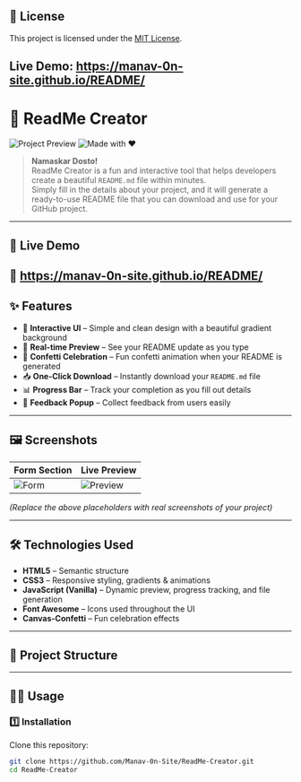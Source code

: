 ## 📜 License

This project is licensed under the [MIT License](LICENSE).

## Live Demo: https://manav-0n-site.github.io/README/

# 📄 ReadMe Creator

![Project Preview](https://img.shields.io/badge/README-Generator-purple?style=for-the-badge&logo=markdown)
![Made with ❤️](https://img.shields.io/badge/Made%20with-%E2%9D%A4%EF%B8%8F-ff69b4?style=for-the-badge)

> **Namaskar Dosto!**  
> ReadMe Creator is a fun and interactive tool that helps developers create a beautiful `README.md` file within minutes.  
> Simply fill in the details about your project, and it will generate a ready-to-use README file that you can download and use for your GitHub project.

---

## 🚀 Live Demo
🔗 https://manav-0n-site.github.io/README/
---

## ✨ Features
- 🎨 **Interactive UI** – Simple and clean design with a beautiful gradient background  
- 📝 **Real-time Preview** – See your README update as you type  
- 🎉 **Confetti Celebration** – Fun confetti animation when your README is generated  
- 📥 **One-Click Download** – Instantly download your `README.md` file  
- 📊 **Progress Bar** – Track your completion as you fill out details  
- 💬 **Feedback Popup** – Collect feedback from users easily  

---

## 🖼️ Screenshots
| Form Section | Live Preview |
|-------------|-------------|
| ![Form](https://via.placeholder.com/400x250.png?text=Form+Screenshot) | ![Preview](https://via.placeholder.com/400x250.png?text=Preview+Screenshot) |

*(Replace the above placeholders with real screenshots of your project)*

---

## 🛠️ Technologies Used
- **HTML5** – Semantic structure  
- **CSS3** – Responsive styling, gradients & animations  
- **JavaScript (Vanilla)** – Dynamic preview, progress tracking, and file generation  
- **Font Awesome** – Icons used throughout the UI  
- **Canvas-Confetti** – Fun celebration effects  

---

## 📂 Project Structure

---

## 🧑‍💻 Usage

### 1️⃣ Installation
Clone this repository:
```bash
git clone https://github.com/Manav-0n-Site/ReadMe-Creator.git
cd ReadMe-Creator
